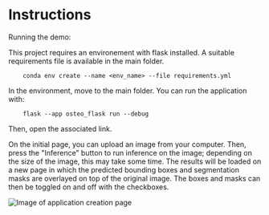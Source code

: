 # Instructions

Running the demo:

This project requires an environement with flask installed. A suitable requirements file is available in the main folder.

        conda env create --name <env_name> --file requirements.yml

In the environment, move to the main folder. You can run the application with:

        flask --app osteo_flask run --debug

Then, open the associated link.

On the initial page, you can upload an image from your computer. Then, press the "Inference" button to run inference on the image; depending on the size of the image, this may take some time. The results will be loaded on a new page in which the predicted bounding boxes and segmentation masks are overlayed on top of the original image. The boxes and masks can then be toggled on and off with the checkboxes.

![Image of application creation page](flask_tmp/static/demo.png "Title")

